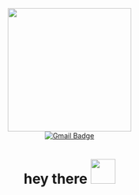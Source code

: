 <div id="header" align="center">
  <img src="https://media.giphy.com/media/1GEATImIxEXVR79Dhk/giphy.gif" width="250"/>
</div>
<div id="badges" align="center">
  <a href="kuleshovva24@gmail.com">
    <img src="https://img.shields.io/badge/Gmail-purple?style=for-the-badge&logo=Gmail&logoColor=white" alt="Gmail Badge"/>
  </a>

<h1>
  <div id="header"  align="center">
   hey there
  <img src="https://media.giphy.com/media/hvRJCLFzcasrR4ia7z/giphy.gif" width="50"/>
</h1>
  
  
  
  
